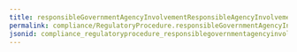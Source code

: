 ```yaml
---
title: responsibleGovernmentAgencyInvolvementResponsibleAgencyInvolvementCode
permalink: compliance/RegulatoryProcedure.responsibleGovernmentAgencyInvolvementResponsibleAgencyInvolvementCode.html
jsonid: compliance_regulatoryprocedure_responsiblegovernmentagencyinvolvementresponsibleagencyinvolvementcode
---
```

